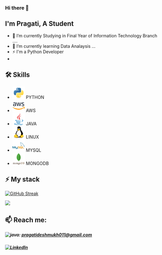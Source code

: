 ### Hi there 👋
## I'm Pragati, A Student 
<!--
**Pro-18/Pro-18** is a ✨ _special_ ✨ repository because its `README.md` (this file) appears on your GitHub profile.-->
- 🔭 I’m currently Studying in Final Year of Information Technology Branch ....
- 🌱 I’m currently learning Data Analaysis ...
- ⚡ I'm a Python Developer
- 
## 🛠 Skills
- <img src="https://raw.githubusercontent.com/devicons/devicon/master/icons/python/python-original.svg" alt="python" width="40" height="40"/> PYTHON   
-  <img src="https://raw.githubusercontent.com/devicons/devicon/master/icons/amazonwebservices/amazonwebservices-original-wordmark.svg" alt="aws" width="40" height="40"/> AWS
- <img src="https://raw.githubusercontent.com/devicons/devicon/master/icons/java/java-original.svg" alt="java" width="40" height="40"/> JAVA
- <img src="https://raw.githubusercontent.com/devicons/devicon/master/icons/linux/linux-original.svg" alt="linux" width="40" height="40"/> LINUX
- <img src="https://raw.githubusercontent.com/devicons/devicon/master/icons/mysql/mysql-original-wordmark.svg" alt="mysql" width="40" height="40"/>  MYSQL
-  <img src="https://raw.githubusercontent.com/devicons/devicon/master/icons/mongodb/mongodb-original-wordmark.svg" alt="mongodb" width="40" height="40"/> MONGODB
  
## ⚡ My stack

<a href="https://git.io/streak-stats"><img src="https://streak-stats.demolab.com?user=Pro-18&theme=dark" alt="GitHub Streak" /></a>

<img src="https://github-readme-stats.vercel.app/api/top-langs/?username=Pro-18"/>


## 📫 Reach me:
##### <img src="https://upload.wikimedia.org/wikipedia/commons/7/7e/Gmail_icon_%282020%29.svg" alt="java" width="30" height="30"/>: pragatideshmukh011@gmail.com
##### [![LinkedIn](https://img.shields.io/badge/LinkedIn-%230077B5.svg?style=flat&logo=linkedin&logoColor=white)](www.linkedin.com/in/pragati-deshmukh-56080a222)





